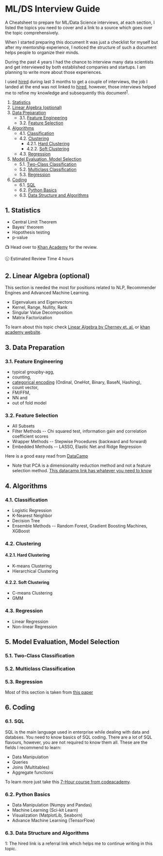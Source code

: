 # ML/DS Interview Guide
A Cheatsheet to prepare for ML/Data Science interviews, at each section, I listed the topics you need to cover and a link to a source which goes over the topic comprehensively.

When I started preparing this document It was just a checklist for myself but after my mentorship experience, I noticed the structure of such a document helps people to organize their minds. 

During the past 4 years I had the chance to interview many data scientists and get interviewed by both established companies and startups. I am planning to write more about those experiences.

I used [hired](https://hired.com/x/618y6) during last 3 months to get a couple of interviews, the job I landed at the end was not linked to [hired](https://hired.com/x/618y6), however, those interviews helped me to refine my knowledge and subsequently this document<sup>[1](#myfootnote1)</sup>.


<!-- vscode-markdown-toc -->
1. [Statistics](#Statistics)
2. [Linear Algebra (optional)](#LinearAlgebraoptional)
3. [Data Preparation](#DataPreparation)
	* 3.1. [Feature Engineering](#FeatureEngineering)
	* 3.2. [Feature Selection](#FeatureSelection)
4. [Algorithms](#Algorithms)
	* 4.1. [Classification](#Classification)
	* 4.2. [Clustering](#Clustering)
		* 4.2.1. [Hard Clustering](#HardClustering)
		* 4.2.2. [Soft Clustering](#SoftClustering)
	* 4.3. [Regression](#Regression)
5. [Model Evaluation, Model Selection](#ModelEvaluationModelSelection)
	* 5.1. [Two-Class Classification](#Two-ClassClassification)
	* 5.2. [Multiclass Classification](#MulticlassClassification)
	* 5.3. [Regression](#Regression-1)
6. [Coding](#Coding)
	* 6.1. [SQL](#SQL)
	* 6.2. [Python Basics](#PythonBasics)
	* 6.3. [Data Structure and Algorithms](#DataStructureandAlgorithms)

<!-- vscode-markdown-toc-config
	numbering=true
	autoSave=true
	/vscode-markdown-toc-config -->
<!-- /vscode-markdown-toc -->

##  1. <a name='Statistics'></a>Statistics
* Central Limit Theorem
* Bayes' theorem
* Hopothesis testing
* p-value

:tv: Head over to [Khan Academy](https://www.khanacademy.org/math/ap-statistics/tests-significance-ap) for the review.

:clock1030: Estimated Review Time 4 hours

##  2. <a name='LinearAlgebraoptional'></a>Linear Algebra (optional)
This section is needed the most for positions related to NLP, Recommender Engines and Advanced Machine Learning.
* Eigenvalues and Eigenvectors
* Kernel, Range, Nullity, Rank
* Singular Value Decomposition
* Matrix Factorization

To learn about this topic check [Linear Algebra by Cherney et. al.](https://www.math.ucdavis.edu/~linear/linear-guest.pdf) or [khan academy website](https://www.khanacademy.org/math/linear-algebra).
##  3. <a name='DataPreparation'></a>Data Preparation
###  3.1. <a name='FeatureEngineering'></a>Feature Engineering
* typical groupby-agg,
* counting,
* [categorical encoding](https://towardsdatascience.com/smarter-ways-to-encode-categorical-data-for-machine-learning-part-1-of-3-6dca2f71b159) (Ordinal, OneHot, Binary, BaseN, Hashing),
* count vector,
* FM/FFM,
* NN and
* out of fold model
###  3.2. <a name='FeatureSelection'></a>Feature Selection
* All Subsets
* Filter Methods -- Chi squared test, information gain and correlation coefficient scores
* Wrapper Methods -- Stepwise Procedures (backward and forward)
* Embedded Methods -- LASSO, Elastic Net and Ridge Regression

Here is a good easy read from [DataCamp](https://www.datacamp.com/community/tutorials/feature-selection-python)


* Note that PCA is a dimensionality reduction method and not a feature selection method.
[This datacamp link has whatever you need to know](https://www.datacamp.com/community/tutorials/feature-selection-python)
##  4. <a name='Algorithms'></a>Algorithms
###  4.1. <a name='Classification'></a>Classification
* Logistic Regression
* K-Nearest Neighbor
* Decision Tree
* Ensemble Methods -- Random Forest, Gradient Boosting Machines, XGBoost

###  4.2. <a name='Clustering'></a>Clustering
####  4.2.1. <a name='HardClustering'></a>Hard Clustering
* K-means Clustering
* Hierarchical Clustering
####  4.2.2. <a name='SoftClustering'></a>Soft Clustering
* C-means Clustering
* GMM

###  4.3. <a name='Regression'></a>Regression
* Linear Regression 
* Non-linear Regression

##  5. <a name='ModelEvaluationModelSelection'></a>Model Evaluation, Model Selection

###  5.1. <a name='Two-ClassClassification'></a>Two-Class Classification
###  5.2. <a name='MulticlassClassification'></a>Multiclass Classification
###  5.3. <a name='Regression-1'></a>Regression
Most of this section is taken from [this paper](https://arxiv.org/pdf/1811.12808.pdf)

##  6. <a name='Coding'></a>Coding
###  6.1. <a name='SQL'></a>SQL
SQL is the main language used in enterprise while dealing with data and databses. You need to know basics of SQL coding. There are a lot of SQL flavours, however, you are not required to know them all. These are the fields I recommend to learn:

* Data Manipulation
* Queries 
* Joins (Multitables)
* Aggregate functions

To learn more just take this [7-Hour course from codeacademy](https://www.codecademy.com/learn/learn-sql).
###  6.2. <a name='PythonBasics'></a>Python Basics
* Data Manipulation (Numpy and Pandas)
* Machine Learning (Sci-kit Learn)
* Visualization (MatplotLib, Seaborn)
* Advance Machine Learning (TensorFlow)

###  6.3. <a name='DataStructureandAlgorithms'></a>Data Structure and Algorithms


<a name="myfootnote1">1</a>: The hired link is a referral link which helps me to continue writing in this topic.

